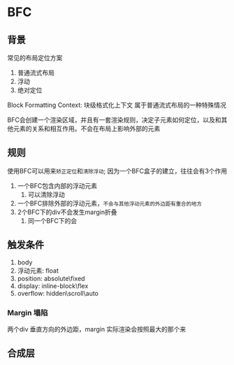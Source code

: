# BFC

## 背景

常见的布局定位方案

1. 普通流式布局
2. 浮动
3. 绝对定位

Block Formatting Context: 块级格式化上下文
属于普通流式布局的一种特殊情况

BFC会创建一个渲染区域，并且有一套渲染规则，决定子元素如何定位，以及和其他元素的关系和相互作用。不会在布局上影响外部的元素

## 规则

使用BFC可以用来`矫正定位`和`清除浮动`;
因为一个BFC盒子的建立，往往会有3个作用

1. 一个BFC包含内部的浮动元素
   1. 可以清除浮动
2. 一个BFC排除外部的浮动元素，`不会与其他浮动元素的外边距有重合的地方`
3. 2个BFC下的div不会发生margin折叠
   1. 同一个BFC下的会

## 触发条件

1. body
2. 浮动元素: float
3. position: absolute\fixed
4. display: inline-block\flex
5. overflow: hidden\scroll\auto

### Margin 塌陷

两个div 垂直方向的外边距，margin
实际渲染会按照最大的那个来

## 合成层
